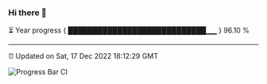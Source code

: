 ### Hi there 👋

⏳ Year progress { ████████████████████████████▁▁ } 96.10 %

---

⏰ Updated on Sat, 17 Dec 2022 18:12:29 GMT

![Progress Bar CI](https://github.com/liununu/liununu/workflows/Progress%20Bar%20CI/badge.svg)

